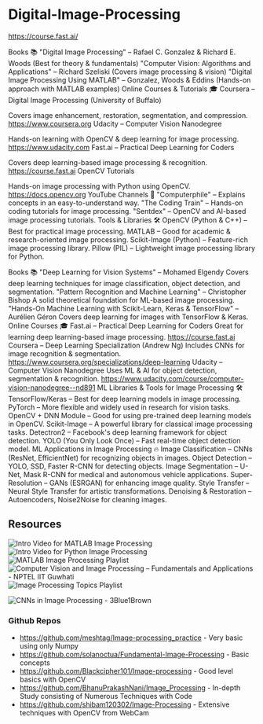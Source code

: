 # Digital-Image-Processing

https://course.fast.ai/

Books 📚
"Digital Image Processing" – Rafael C. Gonzalez & Richard E. Woods (Best for theory & fundamentals)
"Computer Vision: Algorithms and Applications" – Richard Szeliski (Covers image processing & vision)
"Digital Image Processing Using MATLAB" – Gonzalez, Woods & Eddins (Hands-on approach with MATLAB examples)
Online Courses & Tutorials 🎓
Coursera – Digital Image Processing (University of Buffalo)

Covers image enhancement, restoration, segmentation, and compression.
https://www.coursera.org
Udacity – Computer Vision Nanodegree

Hands-on learning with OpenCV & deep learning for image processing.
https://www.udacity.com
Fast.ai – Practical Deep Learning for Coders

Covers deep learning-based image processing & recognition.
https://course.fast.ai
OpenCV Tutorials

Hands-on image processing with Python using OpenCV.
https://docs.opencv.org
YouTube Channels 🎥
"Computerphile" – Explains concepts in an easy-to-understand way.
"The Coding Train" – Hands-on coding tutorials for image processing.
"Sentdex" – OpenCV and AI-based image processing tutorials.
Tools & Libraries 🛠
OpenCV (Python & C++) – Best for practical image processing.
MATLAB – Good for academic & research-oriented image processing.
Scikit-Image (Python) – Feature-rich image processing library.
Pillow (PIL) – Lightweight image processing library for Python.


Books 📚
"Deep Learning for Vision Systems" – Mohamed Elgendy
Covers deep learning techniques for image classification, object detection, and segmentation.
"Pattern Recognition and Machine Learning" – Christopher Bishop
A solid theoretical foundation for ML-based image processing.
"Hands-On Machine Learning with Scikit-Learn, Keras & TensorFlow" – Aurélien Géron
Covers deep learning for images with TensorFlow & Keras.
Online Courses 🎓
Fast.ai – Practical Deep Learning for Coders
Great for learning deep learning-based image processing.
https://course.fast.ai
Coursera – Deep Learning Specialization (Andrew Ng)
Includes CNNs for image recognition & segmentation.
https://www.coursera.org/specializations/deep-learning
Udacity – Computer Vision Nanodegree
Uses ML & AI for object detection, segmentation & recognition.
https://www.udacity.com/course/computer-vision-nanodegree--nd891
ML Libraries & Tools for Image Processing 🛠
TensorFlow/Keras – Best for deep learning models in image processing.
PyTorch – More flexible and widely used in research for vision tasks.
OpenCV + DNN Module – Good for using pre-trained deep learning models in OpenCV.
Scikit-Image – A powerful library for classical image processing tasks.
Detectron2 – Facebook's deep learning framework for object detection.
YOLO (You Only Look Once) – Fast real-time object detection model.
ML Applications in Image Processing 🔥
Image Classification – CNNs (ResNet, EfficientNet) for recognizing objects in images.
Object Detection – YOLO, SSD, Faster R-CNN for detecting objects.
Image Segmentation – U-Net, Mask R-CNN for medical and autonomous vehicle applications.
Super-Resolution – GANs (ESRGAN) for enhancing image quality.
Style Transfer – Neural Style Transfer for artistic transformations.
Denoising & Restoration – Autoencoders, Noise2Noise for cleaning images.



## Resources

![Intro Video for MATLAB Image Processing](https://youtu.be/w658E77PQ4s?si=Hfo5tReD6q27uLKH)
![Intro Video for Python Image Processing](https://youtu.be/kSqxn6zGE0c?si=Ko13QKyuhPXLREaR)
![MATLAB Image Processing Playlist](https://www.youtube.com/watch?v=5sfx7lndIxw&list=PLnF3iL9xWR2sSqXy4clSNqoiOXe_WQ6QU)
![Computer Vision and Image Processing – Fundamentals and Applications - NPTEL IIT Guwhati](https://youtube.com/playlist?list=PLwdnzlV3ogoVsma5GmBSsgJM6gHv1QoAo&si=nK2h4MZ_sSpiD_I0)
![Image Processing Topics Playlist](https://youtube.com/playlist?list=PL2zRqk16wsdorCSZ5GWZQr1EMWXs2TDeu&si=abyWPRg9x93b1m_n)

![CNNs in Image Processing - 3Blue1Brown](https://www.youtube.com/watch?v=rSGMXktIsYI&pp=ygUcaW1hZ2UgcHJvY2Vzc2luZyBzdHJhdGVnaWVzIA%3D%3D)




### Github Repos
- https://github.com/meshtag/Image-processing_practice - Very basic using only Numpy
- https://github.com/solanoctua/Fundamental-Image-Processing - Basic concepts
- https://github.com/Blackcipher101/Image-processing - Good level basics with OpenCV
- https://github.com/BhanuPrakashNani/Image_Processing - In-depth Study consisting of Numerous Techniques with Code
- https://github.com/shibam120302/Image-Processing - Extensive techniques with OpenCV from WebCam
